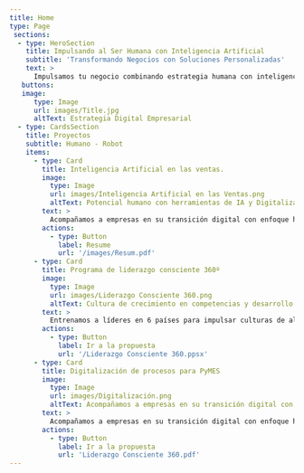 ```yaml
---
title: Home
type: Page
 sections:
  - type: HeroSection
    title: Impulsando al Ser Humana con Inteligencia Artificial 
    subtitle: 'Transformando Negocios con Soluciones Personalizadas'
    text: >
      Impulsamos tu negocio combinando estrategia humana con inteligencia artificial para lograr resultados excepcionales.
   buttons:
   image:
      type: Image
      url: images/Title.jpg
      altText: Estrategia Digital Empresarial
  - type: CardsSection
    title: Proyectos
    subtitle: Humano - Robot
    items:
      - type: Card
        title: Inteligencia Artificial en las ventas.
        image:
          type: Image
          url: images/Inteligencia Artificial en las Ventas.png
          altText: Potencial humano con herramientas de IA y Digitalización de procesos.
        text: >
          Acompañamos a empresas en su transición digital con enfoque humano.
        actions:
          - type: Button
            label: Resume
            url: '/images/Resum.pdf'
      - type: Card
        title: Programa de liderazgo consciente 360º
        image:
          type: Image
          url: images/Liderazgo Consciente 360.png
          altText: Cultura de crecimiento en competencias y desarrollo
        text: >
          Entrenamos a líderes en 6 países para impulsar culturas de alto desempeño
        actions:
          - type: Button
            label: Ir a la propuesta
            url: '/Liderazgo Consciente 360.ppsx'
      - type: Card
        title: Digitalización de procesos para PyMES
        image:
          type: Image
          url: images/Digitalización.png
          altText: Acompañamos a empresas en su transición digital con enfoque humano.
        text: >
          Acompañamos a empresas en su transición digital con enfoque humano.
        actions:
          - type: Button
            label: Ir a la propuesta
            url: 'Liderazgo Consciente 360.pdf'
--- 
```

